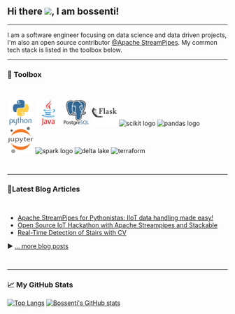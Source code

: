 ## Hi there <img src="https://raw.githubusercontent.com/MartinHeinz/MartinHeinz/master/wave.gif" width="30px">, I am bossenti!

---

I am a software engineer focusing on data science and data driven projects, I'm also an open source contributor [@Apache StreamPipes](https://streampipes.apache.org/). My common tech stack is listed in the toolbox below.

---


### 🧰 Toolbox

<br>

<img src="https://github.com/devicons/devicon/blob/master/icons/python/python-original-wordmark.svg" alt="Python logo" width="60"> <img src="https://github.com/devicons/devicon/blob/master/icons/java/java-original-wordmark.svg" alt="Java logo" width="60"> <img src="https://github.com/devicons/devicon/blob/master/icons/postgresql/postgresql-original-wordmark.svg" alt="PostgreSQL logo" width="60"> <img src="https://github.com/devicons/devicon/blob/master/icons/flask/flask-original-wordmark.svg" alt="Flask logo" width="60"> <img src="https://upload.wikimedia.org/wikipedia/commons/0/05/Scikit_learn_logo_small.svg" alt="scikit logo" width="90"> <img src="https://upload.wikimedia.org/wikipedia/commons/e/ed/Pandas_logo.svg" alt="pandas logo" width="120"> <img src="https://github.com/devicons/devicon/blob/master/icons/jupyter/jupyter-original-wordmark.svg" alt="jupyter logo" width="60"> <img src="https://upload.wikimedia.org/wikipedia/commons/thumb/f/f3/Apache_Spark_logo.svg/512px-Apache_Spark_logo.svg.png" alt="spark logo" width="60"> <img src="https://camo.githubusercontent.com/4aa10978589db1cffdd8a31bec9e4d052ddc66f1/68747470733a2f2f646f63732e64656c74612e696f2f6c61746573742f5f7374617469632f64656c74612d6c616b652d77686974652e706e67" alt="delta lake" width="60"> <img src="https://tse2.mm.bing.net/th?id=OIP.1gAEVon2RF5oko4iWCfftgHaHO&pid=Api" alt="terraform" width="60"> 





<br>

---

###  📑Latest Blog Articles

<br>

<!-- BLOG-POST-LIST:START -->
- [Apache StreamPipes for Pythonistas: IIoT data handling made easy!](https://bossenti.hashnode.dev/apache-streampipes-for-pythonistas-iiot-data-handling-made-easy)
- [Open Source IoT Hackathon with Apache Streampipes and Stackable](https://bossenti.hashnode.dev/open-source-iot-hackathon-with-apache-streampipes-and-stackable)
- [Real-Time Detection of Stairs with CV](https://bossenti.hashnode.dev/real-time-detection-of-stairs-with-cv)
<!-- BLOG-POST-LIST:END -->

▶️ [... more blog posts](https://bossenti.hashnode.dev/)

<br>

---

### &#x1f4c8; My GitHub Stats

[![Top Langs](https://github-readme-stats.vercel.app/api/top-langs/?username=bossenti&hide=less,html&theme=radical)](https://github.com/anuraghazra/github-readme-stats) [![Bossenti's GitHub stats](https://github-readme-stats.vercel.app/api?username=bossenti&theme=radical)](https://github.com/anuraghazra/github-readme-stats)
<!--
**bossenti/bossenti** is a ✨ _special_ ✨ repository because its `README.md` (this file) appears on your GitHub profile.

Here are some ideas to get you started:

- 🔭 I’m currently working on ...
- 🌱 I’m currently learning ...
- 👯 I’m looking to collaborate on ...
- 🤔 I’m looking for help with ...
- 💬 Ask me about ...
- 📫 How to reach me: ...
- 😄 Pronouns: ...
- ⚡ Fun fact: ...
-->
